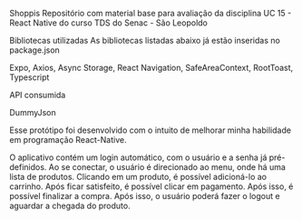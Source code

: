 Shoppis
Repositório com material base para avaliação da disciplina UC 15 - React Native do curso TDS do Senac - São Leopoldo

Bibliotecas utilizadas
As bibliotecas listadas abaixo já estão inseridas no package.json

Expo,
Axios,
Async Storage,
React Navigation,
SafeAreaContext,
RootToast,
Typescript


API consumida

DummyJson



Esse protótipo foi desenvolvido com o intuito de melhorar minha habilidade em programação React-Native.

O aplicativo contém um login automático, com o usuário e a senha já pré-definidos. Ao se conectar, o usuário é direcionado ao menu, onde há uma lista de produtos. Clicando em um produto, é possível adicioná-lo ao carrinho. Após ficar satisfeito, é possível clicar em pagamento. Após isso, é possível finalizar a compra. Após isso, o usuário poderá fazer o logout e aguardar a chegada do produto.
